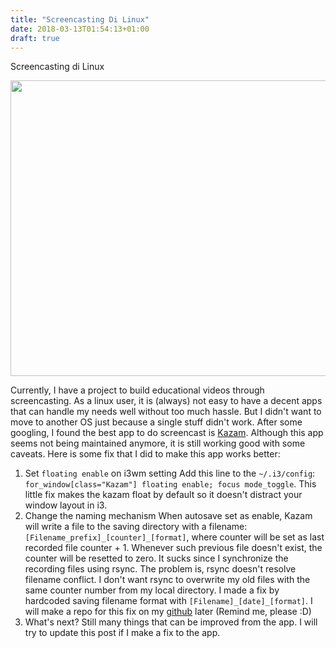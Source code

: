 ```yaml
---
title: "Screencasting Di Linux"
date: 2018-03-13T01:54:13+01:00
draft: true
---
```


Screencasting di Linux

<img class="alignnone size-large wp-image-16" src="https://hammashamzah.com/wp-content/uploads/2018/02/Selection_056-1024x576.jpg" alt="" width="840" height="473" />

Currently, I have a project to build educational videos through screencasting. As a linux user, it is (always) not easy to have a decent apps that can handle my needs well without too much hassle. But I didn't want to move to another OS just because a single stuff didn't work. After some googling, I found the best app to do screencast is <a href="https://launchpad.net/kazam">Kazam</a>. Although this app seems not being maintained anymore, it is still working good with some caveats. Here is some fix that I did to make this app works better:
<ol>
 	<li>Set <code>floating enable</code> on i3wm setting
Add this line to the <code>~/.i3/config</code>: <code>for_window[class="Kazam"] floating enable; focus mode_toggle</code>. This little fix makes the kazam float by default so it doesn't distract your window layout in i3.</li>
 	<li>Change the naming mechanism
When autosave set as enable, Kazam will write a file to the saving directory with a filename: <code>[Filename_prefix]_[counter]_[format]</code>, where counter will be set as last recorded file counter + 1. Whenever such previous file doesn't exist, the counter will be resetted to zero.
It sucks since I synchronize the recording files using rsync. The problem is, rsync doesn't resolve filename conflict. I don't want rsync to overwrite my old files with the same counter number from my local directory. I made a fix by hardcoded saving filename format with <code>[Filename]_[date]_[format]</code>. I will make a repo for this fix on my <a href="http://github.com/hammashamzah">github</a> later (Remind me, please :D)</li>
 	<li>What's next? Still many things that can be improved from the app. I will try to update this post if I make a fix to the app.</li>
</ol>